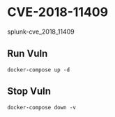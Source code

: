 # CVE-2018-11409

splunk-cve_2018_11409

## Run Vuln

```
docker-compose up -d
```

## Stop Vuln

```
docker-compose down -v
```

